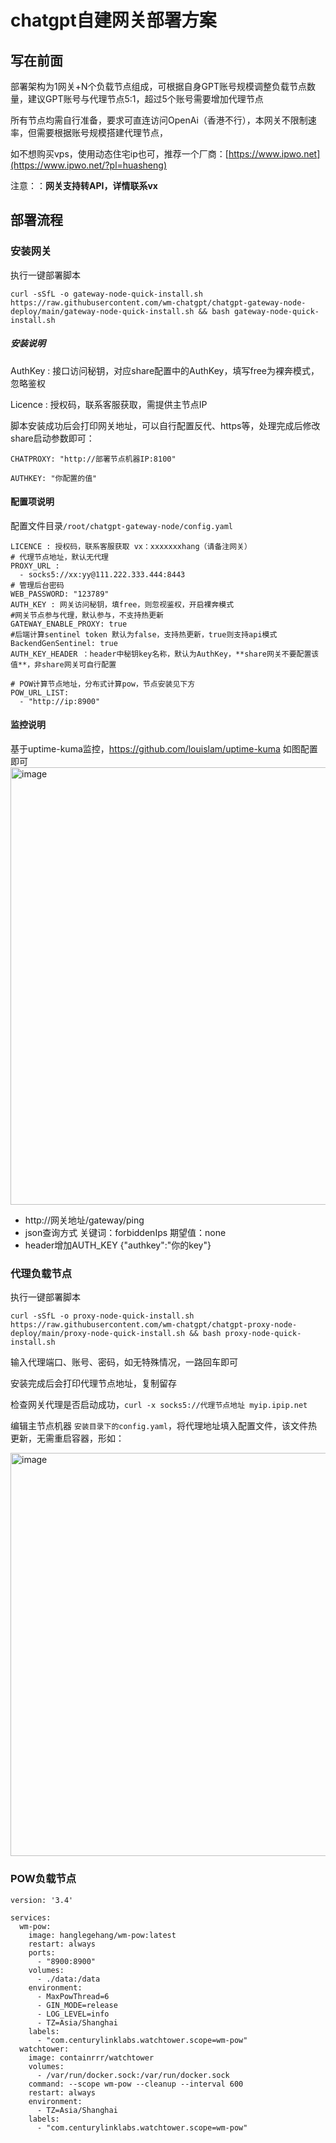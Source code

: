 # chatgpt自建网关部署方案

## 写在前面
部署架构为1网关+N个负载节点组成，可根据自身GPT账号规模调整负载节点数量，建议GPT账号与代理节点5:1，超过5个账号需要增加代理节点

所有节点均需自行准备，要求可直连访问OpenAi（香港不行），本网关不限制速率，但需要根据账号规模搭建代理节点，

如不想购买vps，使用动态住宅ip也可，推荐一个厂商：[https://www.ipwo.net](https://www.ipwo.net/?pl=huasheng)

注意：：**网关支持转API，详情联系vx**


## 部署流程

### 安装网关

执行一键部署脚本

```
curl -sSfL -o gateway-node-quick-install.sh https://raw.githubusercontent.com/wm-chatgpt/chatgpt-gateway-node-deploy/main/gateway-node-quick-install.sh && bash gateway-node-quick-install.sh

```
##### 安装说明
AuthKey : 接口访问秘钥，对应share配置中的AuthKey，填写free为裸奔模式，忽略鉴权

Licence : 授权码，联系客服获取，需提供主节点IP

脚本安装成功后会打印网关地址，可以自行配置反代、https等，处理完成后修改share启动参数即可：

```
CHATPROXY: "http://部署节点机器IP:8100"

AUTHKEY: "你配置的值"
```
#### 配置项说明
配置文件目录`/root/chatgpt-gateway-node/config.yaml`
```
LICENCE : 授权码，联系客服获取 vx：xxxxxxxhang（请备注网关）
# 代理节点地址，默认无代理  
PROXY_URL :
  - socks5://xx:yy@111.222.333.444:8443
# 管理后台密码
WEB_PASSWORD: "123789"
AUTH_KEY : 网关访问秘钥，填free，则忽视鉴权，开启裸奔模式
#网关节点参与代理，默认参与，不支持热更新
GATEWAY_ENABLE_PROXY: true
#后端计算sentinel token 默认为false，支持热更新，true则支持api模式
BackendGenSentinel: true
AUTH_KEY_HEADER ：header中秘钥key名称，默认为AuthKey，**share网关不要配置该值**，非share网关可自行配置

# POW计算节点地址，分布式计算pow，节点安装见下方
POW_URL_LIST:
  - "http://ip:8900"
```

#### 监控说明
基于uptime-kuma监控，https://github.com/louislam/uptime-kuma
如图配置即可
<img width="700" alt="image" src="https://github.com/wm-chatgpt/chatgpt-gateway/assets/20039029/1d8c99df-01c9-4540-99f4-cc894799dc75">

* http://网关地址/gateway/ping
* json查询方式 关键词：forbiddenIps 期望值：none
* header增加AUTH_KEY {"authkey":"你的key"}


### 代理负载节点

执行一键部署脚本
```
curl -sSfL -o proxy-node-quick-install.sh https://raw.githubusercontent.com/wm-chatgpt/chatgpt-proxy-node-deploy/main/proxy-node-quick-install.sh && bash proxy-node-quick-install.sh
```
输入代理端口、账号、密码，如无特殊情况，一路回车即可

安装完成后会打印代理节点地址，复制留存

检查网关代理是否启动成功，`curl -x socks5://代理节点地址 myip.ipip.net`

编辑主节点机器 `安装目录下的config.yaml`，将代理地址填入配置文件，该文件热更新，无需重启容器，形如：

<img width="645" alt="image" src="https://github.com/wm-chatgpt/chatgpt-gateway/assets/20039029/64c6ab2d-d42b-45ec-b4c9-6cef9ac47121">

### POW负载节点
```
version: '3.4'

services:
  wm-pow:
    image: hanglegehang/wm-pow:latest
    restart: always
    ports:
      - "8900:8900"
    volumes:
      - ./data:/data
    environment:
      - MaxPowThread=6
      - GIN_MODE=release
      - LOG_LEVEL=info
      - TZ=Asia/Shanghai
    labels:
      - "com.centurylinklabs.watchtower.scope=wm-pow"
  watchtower:
    image: containrrr/watchtower
    volumes:
      - /var/run/docker.sock:/var/run/docker.sock
    command: --scope wm-pow --cleanup --interval 600
    restart: always
    environment:
      - TZ=Asia/Shanghai
    labels:
      - "com.centurylinklabs.watchtower.scope=wm-pow"
```



